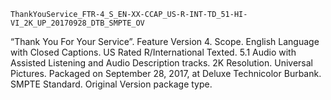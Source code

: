 `ThankYouService_FTR-4_S_EN-XX-CCAP_US-R-INT-TD_51-HI-VI_2K_UP_20170928_DTB_SMPTE_OV`

“Thank You For Your Service”. Feature Version 4. Scope. English Language with Closed Captions. US Rated R/International Texted. 5.1 Audio with Assisted Listening and Audio Description tracks. 2K Resolution. Universal Pictures. Packaged on September 28, 2017, at Deluxe Technicolor Burbank. SMPTE Standard. Original Version package type.